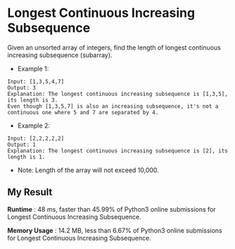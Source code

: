 # Longest Continuous Increasing Subsequence

Given an unsorted array of integers, find the length of longest continuous increasing subsequence (subarray).

- Example 1:

```
Input: [1,3,5,4,7]
Output: 3
Explanation: The longest continuous increasing subsequence is [1,3,5], its length is 3. 
Even though [1,3,5,7] is also an increasing subsequence, it's not a continuous one where 5 and 7 are separated by 4. 
```

- Example 2:

```
Input: [2,2,2,2,2]
Output: 1
Explanation: The longest continuous increasing subsequence is [2], its length is 1. 
```

- Note: Length of the array will not exceed 10,000.

## My Result

**Runtime** : 48 ms, faster than 45.99% of Python3 online submissions for Longest Continuous Increasing Subsequence.

**Memory Usage** : 14.2 MB, less than 6.67% of Python3 online submissions for Longest Continuous Increasing Subsequence.
